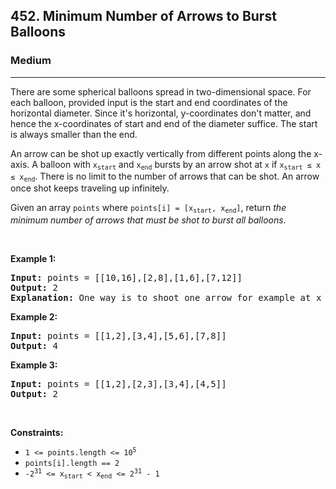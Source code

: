 <h2>452. Minimum Number of Arrows to Burst Balloons</h2><h3>Medium</h3><hr><div><p>There are some spherical balloons spread in two-dimensional space. For each balloon, provided input is the start and end coordinates of the horizontal diameter. Since it's horizontal, y-coordinates don't matter, and hence the x-coordinates of start and end of the diameter suffice. The start is always smaller than the end.</p>

<p>An arrow can be shot up exactly vertically from different points along the x-axis. A balloon with <code>x<sub>start</sub></code> and <code>x<sub>end</sub></code> bursts by an arrow shot at <code>x</code> if <code>x<sub>start</sub> ≤ x ≤ x<sub>end</sub></code>. There is no limit to the number of arrows that can be shot. An arrow once shot keeps traveling up infinitely.</p>

<p>Given an array <code>points</code> where <code>points[i] = [x<sub>start</sub>, x<sub>end</sub>]</code>, return <em>the minimum number of arrows that must be shot to burst all balloons</em>.</p>

<p>&nbsp;</p>
<p><strong>Example 1:</strong></p>

<pre><strong>Input:</strong> points = [[10,16],[2,8],[1,6],[7,12]]
<strong>Output:</strong> 2
<strong>Explanation:</strong> One way is to shoot one arrow for example at x = 6 (bursting the balloons [2,8] and [1,6]) and another arrow at x = 11 (bursting the other two balloons).
</pre>

<p><strong>Example 2:</strong></p>

<pre><strong>Input:</strong> points = [[1,2],[3,4],[5,6],[7,8]]
<strong>Output:</strong> 4
</pre>

<p><strong>Example 3:</strong></p>

<pre><strong>Input:</strong> points = [[1,2],[2,3],[3,4],[4,5]]
<strong>Output:</strong> 2
</pre>

<p>&nbsp;</p>
<p><strong>Constraints:</strong></p>

<ul>
	<li><code>1 &lt;= points.length &lt;= 10<sup>5</sup></code></li>
	<li><code>points[i].length == 2</code></li>
	<li><code>-2<sup>31</sup> &lt;= x<sub>start</sub> &lt; x<sub>end</sub> &lt;= 2<sup>31</sup> - 1</code></li>
</ul>
</div>
